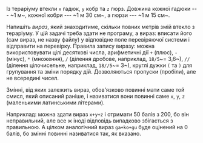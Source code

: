 ﻿Із тераріуму втекли `x` гадюк, `y` кобр та `z` гюрз.
Довжина кожної гадюки --- ~1 м~, кожної кобри --- ~1 м 30 см~, а гюрзи --- ~1 м 15 см~.

Напишіть *вираз*, який знаходитиме, скільки повних метрів змій втекло з тераріуму.
У цій задачі треба здати не програму, а вираз: вписати його (сам вираз, не назву файлу) у відповідне поле перевіряючої системи і відправити на перевірку. Правила запису виразу: можна використовувати цілі десяткові числа, арифметичні дії `+` (плюс), `-` (мінус), `*` (множення), `/` (ділення дробове, наприклад, `18/5`~= 3,6~), `//` (ділення цілочисельне, наприклад, `18//5`~= 3~), круглі дужки `(` та `)` для групування та зміни порядку дій.
Дозволяються пропуски (пробіли), але не всередині чисел.

Змінні, від яких залежить вираз, обов'язково повинні мати саме той смисл, який описаний раніше, і називатися вони повинні саме `x`, `y`, `z` (маленькими латинськими літерами).

Наприклад: можна здати вираз `x+y+z` і отримати 50 балів з 200, бо він неправильний, але все ж іноді відповідь випадково збігається з правильною.
А цілком аналогічний вираз `ga+ko+gu` буде оцінений на 0 балів, бо змінні повинні називатися так, як вказано.